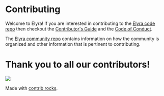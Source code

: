 <!--
{% comment %}
Copyright 2018-2022 Elyra Authors

Licensed under the Apache License, Version 2.0 (the "License");
you may not use this file except in compliance with the License.
You may obtain a copy of the License at

http://www.apache.org/licenses/LICENSE-2.0

Unless required by applicable law or agreed to in writing, software
distributed under the License is distributed on an "AS IS" BASIS,
WITHOUT WARRANTIES OR CONDITIONS OF ANY KIND, either express or implied.
See the License for the specific language governing permissions and
limitations under the License.
{% endcomment %}
-->

# Contributing

Welcome to Elyra! If you are interested in contributing to the [Elyra code repo](README.md)
then checkout the [Contributor's Guide](https://github.com/elyra-ai/community/blob/main/contributing.md) and 
the [Code of Conduct](https://github.com/elyra-ai/community/blob/main/CODE_OF_CONDUCT.md). 

The [Elyra community repo](https://github.com/elyra-ai/community) contains information on how the community
is organized and other information that is pertinent to contributing.

# Thank you to all our contributors!
<a href="https://github.com/elyra-ai/elyra/graphs/contributors">
  <img src="https://contrib.rocks/image?repo=elyra-ai/elyra" />
</a>

Made with [contrib.rocks](https://contrib.rocks).